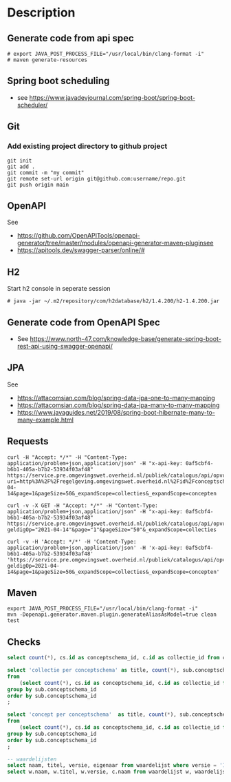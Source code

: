 # Description

## Generate code from api spec
```shell
# export JAVA_POST_PROCESS_FILE="/usr/local/bin/clang-format -i"
# maven generate-resources
```

## Spring boot scheduling
- see https://www.javadevjournal.com/spring-boot/spring-boot-scheduler/

## Git
### Add existing project directory to github project
```shell
git init
git add .
git commit -m "my commit"
git remote set-url origin git@github.com:username/repo.git
git push origin main
```
## OpenAPI
See 
- https://github.com/OpenAPITools/openapi-generator/tree/master/modules/openapi-generator-maven-pluginsee 
- https://apitools.dev/swagger-parser/online/# 

## H2
Start h2 console in seperate session
```shell
# java -jar ~/.m2/repository/com/h2database/h2/1.4.200/h2-1.4.200.jar
```

## Generate code from OpenAPI Spec
- See https://www.north-47.com/knowledge-base/generate-spring-boot-rest-api-using-swagger-openapi/

## JPA
See
- https://attacomsian.com/blog/spring-data-jpa-one-to-many-mapping
- https://attacomsian.com/blog/spring-data-jpa-many-to-many-mapping
- https://www.javaguides.net/2019/08/spring-boot-hibernate-many-to-many-example.html


## Requests

```shell
curl -H "Accept: */*" -H "Content-Type: application/problem+json,application/json" -H "x-api-key: 0af5cbf4-b6b1-405a-b7b2-53934f03af48" https://service.pre.omgevingswet.overheid.nl/publiek/catalogus/api/opvragen/v3/conceptschemas?uri=http%3A%2F%2Fregelgeving.omgevingswet.overheid.nl%2Fid%2Fconceptscheme%2FRegelgeving&gepubliceerdDoor=https%3A%2F%2Fstandaarden.overheid.nl%2Fowms%2Fterms%2FMinisterie_van_Binnenlandse_Zaken_en_Koninkrijksrelaties&geldigOp=2021-04-14&page=1&pageSize=50&_expandScope=collecties&_expandScope=concepten

curl -v -X GET -H "Accept: */*" -H "Content-Type: application/problem+json,application/json" -H "x-api-key: 0af5cbf4-b6b1-405a-b7b2-53934f03af48" https://service.pre.omgevingswet.overheid.nl/publiek/catalogus/api/opvragen/v3/conceptschemas?geldigOp="2021-04-14"&page="1"&pageSize="50"&_expandScope=collecties

curl -v -H 'Accept: */*' -H 'Content-Type: application/problem+json,application/json' -H 'x-api-key: 0af5cbf4-b6b1-405a-b7b2-53934f03af48' 'https://service.pre.omgevingswet.overheid.nl/publiek/catalogus/api/opvragen/v3/conceptschemas?geldigOp=2021-04-14&page=1&pageSize=50&_expandScope=collecties&_expandScope=concepten'

```

## Maven
```shell 
export JAVA_POST_PROCESS_FILE="/usr/local/bin/clang-format -i"
mvn -Dopenapi.generator.maven.plugin.generateAliasAsModel=true clean test 
```

## Checks

```sql
select count(*), cs.id as conceptschema_id, c.id as collectie_id from conceptschema cs, concept c where c.conceptschema_id = cs.id  group by cs.id, c.id order by cs.id, c.id;

select 'collectie per conceptschema' as title, count(*), sub.conceptschema_id
from
    (select count(*), cs.id as conceptschema_id, c.id as collectie_id from conceptschema cs, collectie c where c.conceptschema_id = cs.id  group by cs.id, c.id order by cs.id, c.id) sub
group by sub.conceptschema_id
order by sub.conceptschema_id
;

select 'concept per conceptschema'  as title, count(*), sub.conceptschema_id
from 
    (select count(*), cs.id as conceptschema_id, c.id as collectie_id from conceptschema cs, concept c where c.conceptschema_id = cs.id  group by cs.id, c.id order by cs.id, c.id) sub
group by sub.conceptschema_id
order by sub.conceptschema_id
;

-- waardelijsten
select naam, titel, versie, eigenaar from waardelijst where versie = '1.0.9';
select w.naam, w.titel, w.versie, c.naam from waardelijst w, waardelijst_waarde ww, concept c where w.versie = '1.0.9' and ww.waardelijst_id = w.id and ww.concept_id = c.id order by w.naam, c.naam;

```
